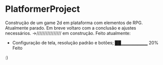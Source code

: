 # PlatformerProject



Construção de um game 2d em plataforma com elementos de RPG. Atualmente parado. Em breve voltaro com a conclusão e ajustes necessários.
->//////////////// em construção.
Feito atualmente:
- Configuração de tela, resolução padrão e botões;
██▁▁▁▁▁▁▁▁ 20% Feito 

:)
